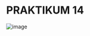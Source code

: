 # PRAKTIKUM 14

![image](https://github.com/alexandravoit/ANDMETURVE-2024/assets/145194484/bedc8ada-a62b-4129-abbb-4cf772298b4f)

